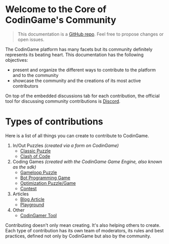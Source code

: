 # Welcome to the Core of CodinGame's Community

> This documentation is a [GitHub repo](https://github.com/2StepsFr0mHell/playground-fps9ganj). Feel free to propose changes or open issues.

The CodinGame platform has many facets but its community definitely represents its beating heart. This documentation has the following objectives:

- present and organize the different ways to contribute to the platform and to the community
- showcase the community and the creations of its most active contributors

On top of the embedded discussions tab for each contribution, the official tool for discussing community contributions is [Discord](https://discordapp.com/invite/PTYt3K8).

# Types of contributions

Here is a list of all things you can create to contribute to CodinGame.

1. In/Out Puzzles
_(created via a form on CodinGame)_
	- [Classic Puzzle](pages/types/puzzle.md)
	- [Clash of Code](pages/types/puzzle.md#clash-of-code)
2. Coding Games
_(created with the CodinGame Game Engine, also known as the sdk)_
	- [Gameloop Puzzle](/pages/types/game.md)
	- [Bot Programming Game](pages/types/ai.md)
	- [Optimization Puzzle/Game](pages/types/opti.md)
	- [Contest](pages/types/contest.md)
3. Articles
	- [Blog Article](pages/types/blog.md)
	- [Playground](pages/types/playground.md)
4. Other
	- [CodinGamer Tool](pages/types/tool.md)

Contributing doesn't only mean creating. It's also helping others to create. Each type of contribution has its own team of moderators, its rules and best practices, defined not only by CodinGame but also by the community.